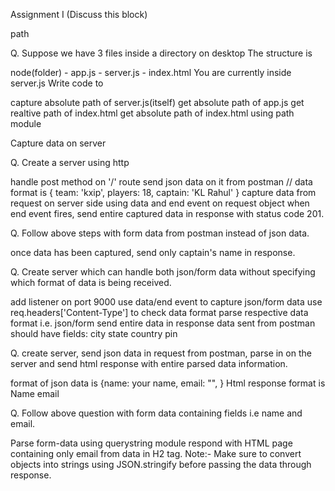 Assignment I
(Discuss this block)

path

Q. Suppose we have 3 files inside a directory on desktop The structure is

node(folder) - app.js - server.js - index.html You are currently inside server.js
Write code to

capture absolute path of server.js(itself)
get absolute path of app.js
get realtive path of index.html
get absolute path of index.html using path module

Capture data on server

Q. Create a server using http

handle post method on '/' route
send json data on it from postman
// data format is
{
  team: 'kxip',
  players: 18,
  captain: 'KL Rahul'
}
capture data from request on server side using data and end event on request object
when end event fires, send entire captured data in response with status code 201.

Q. Follow above steps with form data from postman instead of json data.

once data has been captured, send only captain's name in response.

Q. Create server which can handle both json/form data without specifying which format of data is being received.

add listener on port 9000
use data/end event to capture json/form data
use req.headers['Content-Type'] to check data format
parse respective data format i.e. json/form
send entire data in response
data sent from postman should have fields:
city
state
country
pin

Q. create server, send json data in request from postman, parse in on the server and send html response with entire parsed data information.

format of json data is {name: your name, email: "", }
Html response format is
Name
email

Q. Follow above question with form data containing fields i.e name and email.

Parse form-data using querystring module
respond with HTML page containing only email from data in H2 tag.
Note:-
Make sure to convert objects into strings using JSON.stringify before passing the data through response.